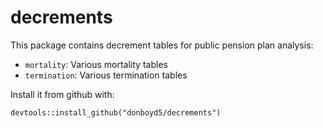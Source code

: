 # decrements

This package contains decrement tables for public pension plan analysis:

* `mortality`: Various mortality tables
* `termination`: Various termination tables


Install it from github with:
  
```{r}
devtools::install_github("donboyd5/decrements")
```
